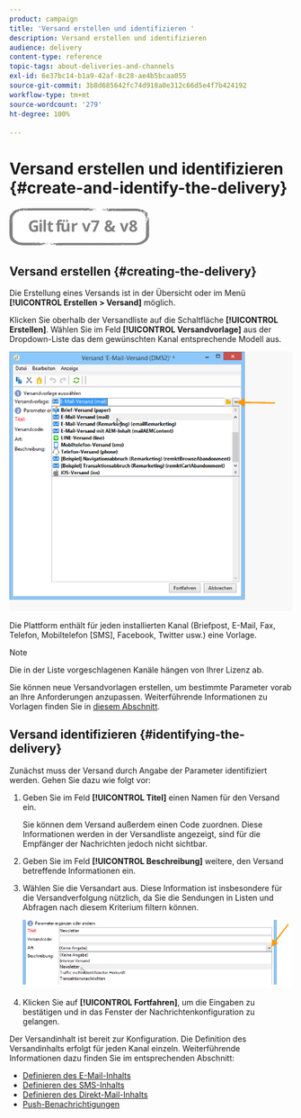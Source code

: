 ```yaml
---
product: campaign
title: 'Versand erstellen und identifizieren '
description: Versand erstellen und identifizieren
audience: delivery
content-type: reference
topic-tags: about-deliveries-and-channels
exl-id: 6e37bc14-b1a9-42af-8c28-ae4b5bcaa055
source-git-commit: 3b8d685642fc74d918a0e312c66d5e4f7b424192
workflow-type: tm+mt
source-wordcount: '279'
ht-degree: 100%

---
```


# Versand erstellen und identifizieren {#create-and-identify-the-delivery}

![](../../assets/common.svg)

## Versand erstellen {#creating-the-delivery}

Die Erstellung eines Versands ist in der Übersicht oder im Menü **[!UICONTROL Erstellen > Versand]** möglich.


Klicken Sie oberhalb der Versandliste auf die Schaltfläche **[!UICONTROL Erstellen]**. Wählen Sie im Feld **[!UICONTROL Versandvorlage]** aus der Dropdown-Liste das dem gewünschten Kanal entsprechende Modell aus.

![](assets/s_ncs_user_wizard_email01_1.png)

Die Plattform enthält für jeden installierten Kanal (Briefpost, E-Mail, Fax, Telefon, Mobiltelefon [SMS], Facebook, Twitter usw.) eine Vorlage.

>[!NOTE]
>
>Die in der Liste vorgeschlagenen Kanäle hängen von Ihrer Lizenz ab.

Sie können neue Versandvorlagen erstellen, um bestimmte Parameter vorab an Ihre Anforderungen anzupassen. Weiterführende Informationen zu Vorlagen finden Sie in [diesem Abschnitt](about-templates.md).

## Versand identifizieren {#identifying-the-delivery}

Zunächst muss der Versand durch Angabe der Parameter identifiziert werden. Gehen Sie dazu wie folgt vor:

1. Geben Sie im Feld **[!UICONTROL Titel]** einen Namen für den Versand ein.

   Sie können dem Versand außerdem einen Code zuordnen. Diese Informationen werden in der Versandliste angezeigt, sind für die Empfänger der Nachrichten jedoch nicht sichtbar.

1. Geben Sie im Feld **[!UICONTROL Beschreibung]** weitere, den Versand betreffende Informationen ein.
1. Wählen Sie die Versandart aus. Diese Information ist insbesondere für die Versandverfolgung nützlich, da Sie die Sendungen in Listen und Abfragen nach diesem Kriterium filtern können.

   ![](assets/s_ncs_user_email_del_nature.png)

1. Klicken Sie auf **[!UICONTROL Fortfahren]**, um die Eingaben zu bestätigen und in das Fenster der Nachrichtenkonfiguration zu gelangen.

Der Versandinhalt ist bereit zur Konfiguration. Die Definition des Versandinhalts erfolgt für jeden Kanal einzeln. Weiterführende Informationen dazu finden Sie im entsprechenden Abschnitt:

* [Definieren des E-Mail-Inhalts](defining-the-email-content.md)
* [Definieren des SMS-Inhalts](sms-create.md#defining-the-sms-content)
* [Definieren des Direkt-Mail-Inhalts](defining-the-direct-mail-content.md)
* [Push-Benachrichtigungen ](about-mobile-app-channel.md)
